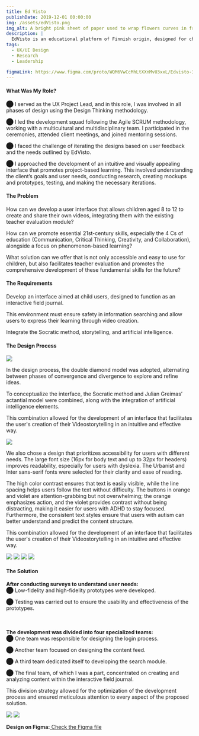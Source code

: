 ```yaml
---
title: Ed Visto
publishDate: 2019-12-01 00:00:00
img: /assets/edVisto.png
img_alt: A bright pink sheet of paper used to wrap flowers curves in front of rich blue background
description: |
  EdVisto is an educational platform of Finnish origin, designed for children from 8 to 12 years old, which promotes "video storytelling" as a learning method.
tags:
  - UX/UI Design
  - Research
  - Leadership

figmaLink: https://www.figma.com/proto/WQM6VwCcMhLtXXnMvU3xxL/Edvisto-3.0-(Copy)?type=design&node-id=15-1423&t=Xc5ENZO1OrIMjm4f-1&scaling=scale-down&page-id=0%3A1&starting-point-node-id=15%3A1423&show-proto-sidebar=1
---
```


#### What Was My Role?

⬤ I served as the UX Project Lead, and in this role, I was involved in all phases of design using the Design Thinking methodology.

⬤ I led the development squad following the Agile SCRUM methodology, working with a multicultural and multidisciplinary team. I participated in the ceremonies, attended client meetings, and joined mentoring sessions.

⬤ I faced the challenge of iterating the designs based on user feedback and the needs outlined by EdVisto.

⬤ I approached the development of an intuitive and visually appealing interface that promotes project-based learning. This involved understanding the client’s goals and user needs, conducting research, creating mockups and prototypes, testing, and making the necessary iterations.

#### The Problem

How can we develop a user interface that allows children aged 8 to 12 to create and share their own videos, integrating them with the existing teacher evaluation module?

How can we promote essential 21st-century skills, especially the 4 Cs of education (Communication, Critical Thinking, Creativity, and Collaboration), alongside a focus on phenomenon-based learning?

What solution can we offer that is not only accessible and easy to use for children, but also facilitates teacher evaluation and promotes the comprehensive development of these fundamental skills for the future?

#### The Requirements

Develop an interface aimed at child users, designed to function as an interactive field journal.

This environment must ensure safety in information searching and allow users to express their learning through video creation.

Integrate the Socratic method, storytelling, and artificial intelligence.

#### The Design Process

<img src="https://res.cloudinary.com/dcxejdzab/image/upload/v1728566625/marian_portfolio/lzbhpnchfp3n96khijuu.png">

In the design process, the double diamond model was adopted, alternating between phases of convergence and divergence to explore and refine ideas.

To conceptualize the interface, the Socratic method and Julian Greimas’ actantial model were combined, along with the integration of artificial intelligence elements.

This combination allowed for the development of an interface that facilitates the user's creation of their Videostorytelling in an intuitive and effective way.

<img src="https://res.cloudinary.com/dcxejdzab/image/upload/v1728566628/marian_portfolio/r0otrfczbtsl1cedwbdi.png">

We also chose a design that prioritizes accessibility for users with different needs. The large font size (16px for body text and up to 32px for headers) improves readability, especially for users with dyslexia. The Urbanist and Inter sans-serif fonts were selected for their clarity and ease of reading.

The high color contrast ensures that text is easily visible, while the line spacing helps users follow the text without difficulty. The buttons in orange and violet are attention-grabbing but not overwhelming; the orange emphasizes action, and the violet provides contrast without being distracting, making it easier for users with ADHD to stay focused. Furthermore, the consistent text styles ensure that users with autism can better understand and predict the content structure.

This combination allowed for the development of an interface that facilitates the user's creation of their Videostorytelling in an intuitive and effective way.

<img src="https://res.cloudinary.com/dcxejdzab/image/upload/v1728566510/marian_portfolio/invligmukkj3e6nqyeuv.jpg">
<img src="https://res.cloudinary.com/dcxejdzab/image/upload/v1728566509/marian_portfolio/hmsdswmkfwwtktv7f5mh.jpg">
<img src="https://res.cloudinary.com/dcxejdzab/image/upload/v1728566509/marian_portfolio/hkldg5ndkbyuzmatbzpc.jpg">
<img src="https://res.cloudinary.com/dcxejdzab/image/upload/v1728566510/marian_portfolio/styijewbq4yc2tznlmqh.jpg">

#### The Solution

<strong class="font-bold text-lg"> After conducting surveys to understand user needs: </strong>
<br>
⬤ Low-fidelity and high-fidelity prototypes were developed.

⬤ Testing was carried out to ensure the usability and effectiveness of the prototypes.

<br>
<br>
<strong class="font-bold text-lg">The development was divided into four specialized teams: </strong>
<br>
⬤ One team was responsible for designing the login process.

⬤ Another team focused on designing the content feed.

⬤ A third team dedicated itself to developing the search module.

⬤ The final team, of which I was a part, concentrated on creating and analyzing content within the interactive field journal.

This division strategy allowed for the optimization of the development process and ensured meticulous attention to every aspect of the proposed solution.

<img src="https://res.cloudinary.com/dcxejdzab/image/upload/v1728567225/marian_portfolio/la2aicq52bkikrocqjax.png">
<img src="https://res.cloudinary.com/dcxejdzab/image/upload/v1728566510/marian_portfolio/uhzchnzdnpnndtcia9po.jpg">

<strong>Design on Figma:</strong><a target="_blank" href="https://www.figma.com/proto/WQM6VwCcMhLtXXnMvU3xxL/Edvisto-3.0-(Copy)?type=design&node-id=15-1423&t=Xc5ENZO1OrIMjm4f-1&scaling=scale-down&page-id=0%3A1&starting-point-node-id=15%3A1423&show-proto-sidebar=1"> Check the Figma file</a><br>
